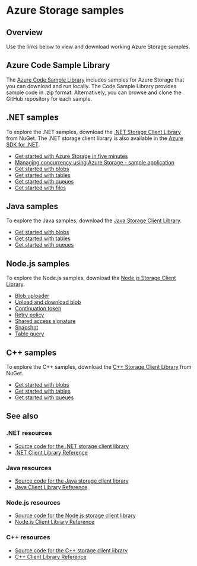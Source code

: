 <properties
   pageTitle="Azure Storage samples | Microsoft Azure"
   description="View, download, and run sample code and applications for Azure Storage. Discover getting started samples for blobs, queues, tables, and files, using the .NET, Java, Node.js, and C++ storage client libraries."
   services="storage"
   documentationCenter="na"
   authors="tamram"
   manager="na"
   editor="tysonn" />
<tags
   ms.service="storage"
   ms.devlang="na"
   ms.topic="article"
   ms.tgt_pltfrm="na"
   ms.workload="storage"
   ms.date="02/21/2016"
   ms.author="tamram" />

# Azure Storage samples

## Overview
Use the links below to view and download working Azure Storage samples.

## Azure Code Sample Library

The [Azure Code Sample Library](https://azure.microsoft.com/documentation/samples/?service=storage) includes samples for Azure Storage that you can download and run locally. The Code Sample Library provides sample code in .zip format. Alternatively, you can browse and clone the GitHub repository for each sample.

## .NET samples

To explore the .NET samples, download the [.NET Storage Client Library](https://www.nuget.org/packages/WindowsAzure.Storage/) from NuGet. The .NET storage client library is also available in the [Azure SDK for .NET](https://azure.microsoft.com/downloads/).

* [Get started with Azure Storage in five minutes](storage-getting-started-guide.md)
* [Managing concurrency using Azure Storage - sample application](https://code.msdn.microsoft.com/Managing-Concurrency-using-56018114)
* [Get started with blobs](https://github.com/Azure/azure-storage-net/tree/master/Samples/GettingStarted/VisualStudioQuickStarts/DataBlobStorage)
* [Get started with tables](https://github.com/Azure/azure-storage-net/tree/master/Samples/GettingStarted/VisualStudioQuickStarts/DataTableStorage)
* [Get started with queues](https://github.com/Azure/azure-storage-net/tree/master/Samples/GettingStarted/VisualStudioQuickStarts/DataStorageQueue)
* [Get started with files](https://github.com/Azure/azure-storage-net/tree/master/Samples/GettingStarted/VisualStudioQuickStarts/DataFileStorage)

## Java samples

To explore the Java samples, download the [Java Storage Client Library](https://github.com/azure/azure-storage-java).

* [Get started with blobs](https://github.com/Azure/azure-storage-java/tree/master/microsoft-azure-storage-samples/src/com/microsoft/azure/storage/blob/gettingstarted)
* [Get started with tables](https://github.com/Azure/azure-storage-java/tree/master/microsoft-azure-storage-samples/src/com/microsoft/azure/storage/table/gettingtstarted)
* [Get started with queues](https://github.com/Azure/azure-storage-java/tree/master/microsoft-azure-storage-samples/src/com/microsoft/azure/storage/queue/gettingstarted)

## Node.js samples

To explore the Node.js samples, download the [Node.js Storage Client Library](https://github.com/Azure/azure-storage-node).

* [Blob uploader](https://github.com/Azure/azure-storage-node/tree/master/examples/blobuploader)
* [Upload and download blob](https://github.com/Azure/azure-storage-node/blob/master/examples/samples/blobuploaddownloadsample.js)
* [Continuation token](https://github.com/Azure/azure-storage-node/blob/master/examples/samples/continuationsample.js)
* [Retry policy](https://github.com/Azure/azure-storage-node/blob/master/examples/samples/retrypolicysample.js)
* [Shared access signature](https://github.com/Azure/azure-storage-node/blob/master/examples/samples/sassample.js)
* [Snapshot](https://github.com/Azure/azure-storage-node/blob/master/examples/samples/snapshotsample.js)
* [Table query](https://github.com/Azure/azure-storage-node/blob/master/examples/samples/tablequerysample.js)

## C++ samples

To explore the C++ samples, download the [C++ Storage Client Library](https://www.nuget.org/packages/wastorage/) from NuGet.

* [Get started with blobs](https://github.com/Azure/azure-storage-cpp/tree/master/Microsoft.WindowsAzure.Storage/samples/BlobsGettingStarted)
* [Get started with tables](https://github.com/Azure/azure-storage-cpp/tree/master/Microsoft.WindowsAzure.Storage/samples/TablesGettingStarted)
* [Get started with queues](https://github.com/Azure/azure-storage-cpp/tree/master/Microsoft.WindowsAzure.Storage/samples/QueuesGettingStarted)

## See also

### .NET resources

- [Source code for the .NET storage client library](https://github.com/Azure/azure-storage-net)
- [.NET Client Library Reference](https://msdn.microsoft.com/library/azure/dn261237.aspx)

### Java resources

- [Source code for the Java storage client library](https://github.com/azure/azure-storage-java)
- [Java Client Library Reference](http://dl.windowsazure.com/storage/javadoc/)

### Node.js resources

- [Source code for the Node.js storage client library](https://github.com/Azure/azure-storage-node)
- [Node.js Client Library Reference](http://dl.windowsazure.com/nodestoragedocs/index.html)

### C++ resources

- [Source code for the C++ storage client library](https://github.com/Azure/azure-storage-cpp)
- [C++ Client Library Reference](http://azure.github.io/azure-storage-cpp/)
